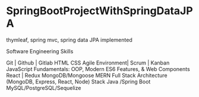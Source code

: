 # SpringBootProjectWithSpringDataJPA
thymleaf, spring mvc, spring data JPA implemented

<p>Software Engineering Skills</p>
Git | Github | Gitlab
HTML
CSS
Agile Environment| Scrum | Kanban
JavaScript Fundamentals: OOP, Modern ES6 Features, & Web Components
React | Redux
MongoDB/Mongoose
MERN Full Stack Architecture (MongoDB, Express, React, Node) Stack
Java /Spring Boot
MySQL/PostgreSQL/Sequelize
